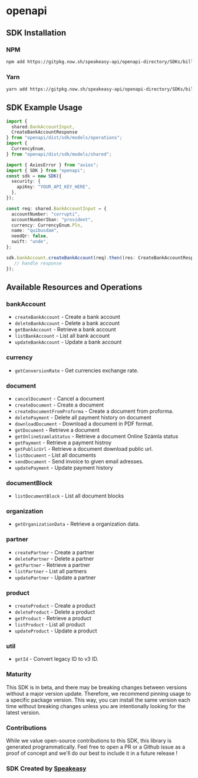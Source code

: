 # openapi

<!-- Start SDK Installation -->
## SDK Installation

### NPM

```bash
npm add https://gitpkg.now.sh/speakeasy-api/openapi-directory/SDKs/billingo.hu/3.0.7/typescript
```

### Yarn

```bash
yarn add https://gitpkg.now.sh/speakeasy-api/openapi-directory/SDKs/billingo.hu/3.0.7/typescript
```
<!-- End SDK Installation -->

## SDK Example Usage
<!-- Start SDK Example Usage -->
```typescript
import {
  shared.BankAccountInput,
  CreateBankAccountResponse
} from "openapi/dist/sdk/models/operations";
import {
  CurrencyEnum,
} from "openapi/dist/sdk/models/shared";

import { AxiosError } from "axios";
import { SDK } from "openapi";
const sdk = new SDK({
  security: {
    apiKey: "YOUR_API_KEY_HERE",
  },
});

const req: shared.BankAccountInput = {
  accountNumber: "corrupti",
  accountNumberIban: "provident",
  currency: CurrencyEnum.Pln,
  name: "quibusdam",
  needQr: false,
  swift: "unde",
};

sdk.bankAccount.createBankAccount(req).then((res: CreateBankAccountResponse | AxiosError) => {
   // handle response
});
```
<!-- End SDK Example Usage -->

<!-- Start SDK Available Operations -->
## Available Resources and Operations


### bankAccount

* `createBankAccount` - Create a bank account
* `deleteBankAccount` - Delete a bank account
* `getBankAccount` - Retrieve a bank account
* `listBankAccount` - List all bank account
* `updateBankAccount` - Update a bank account

### currency

* `getConversionRate` - Get currencies exchange rate.

### document

* `cancelDocument` - Cancel a document
* `createDocument` - Create a document
* `createDocumentFromProforma` - Create a document from proforma.
* `deletePayment` - Delete all payment history on document
* `downloadDocument` - Download a document in PDF format.
* `getDocument` - Retrieve a document
* `getOnlineSzamlaStatus` - Retrieve a document Online Számla status
* `getPayment` - Retrieve a payment histroy
* `getPublicUrl` - Retrieve a document download public url.
* `listDocument` - List all documents
* `sendDocument` - Send invoice to given email adresses.
* `updatePayment` - Update payment history

### documentBlock

* `listDocumentBlock` - List all document blocks

### organization

* `getOrganizationData` - Retrieve a organization data.

### partner

* `createPartner` - Create a partner
* `deletePartner` - Delete a partner
* `getPartner` - Retrieve a partner
* `listPartner` - List all partners
* `updatePartner` - Update a partner

### product

* `createProduct` - Create a product
* `deleteProduct` - Delete a product
* `getProduct` - Retrieve a product
* `listProduct` - List all product
* `updateProduct` - Update a product

### util

* `getId` - Convert legacy ID to v3 ID.
<!-- End SDK Available Operations -->

### Maturity

This SDK is in beta, and there may be breaking changes between versions without a major version update. Therefore, we recommend pinning usage
to a specific package version. This way, you can install the same version each time without breaking changes unless you are intentionally
looking for the latest version.

### Contributions

While we value open-source contributions to this SDK, this library is generated programmatically.
Feel free to open a PR or a Github issue as a proof of concept and we'll do our best to include it in a future release !

### SDK Created by [Speakeasy](https://docs.speakeasyapi.dev/docs/using-speakeasy/client-sdks)

